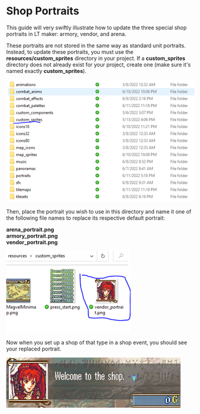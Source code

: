 # Shop Portraits

This guide will very swiftly illustrate how to update the three special shop portraits in LT maker: armory, vendor, and arena.

These portraits are not stored in the same way as standard unit portraits. Instead, to update these portraits, you must use the **resources/custom_sprites** directory in your project. If a **custom_sprites** directory does not already exist for your project, create one (make sure it's named exactly **custom_sprites**).

![CustomSpritesFileExplorer](images/custom_sprites.png)

Then, place the portrait you wish to use in this directory and name it one of the following file names to replace its respective default portrait:

**arena_portrait.png**<br>
**armory_portrait.png**<br>
**vendor_portrait.png**

![PlaceImageLikeSo](images/anna_takeover.png)

Now when you set up a shop of that type in a shop event, you should see your replaced portrait.

![HiAnna](images/anna_takeover_2.png)